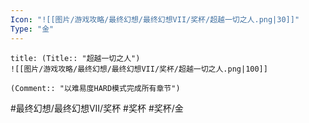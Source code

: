 ```yaml
---
Icon: "![[图片/游戏攻略/最终幻想/最终幻想VII/奖杯/超越一切之人.png|30]]"
Type: "金"
---
```

```ad-common-gold-trophy
title: (Title:: "超越一切之人")
![[图片/游戏攻略/最终幻想/最终幻想VII/奖杯/超越一切之人.png|100]]

(Comment:: "以难易度HARD模式完成所有章节")
```

#最终幻想/最终幻想VII/奖杯 #奖杯 #奖杯/金
